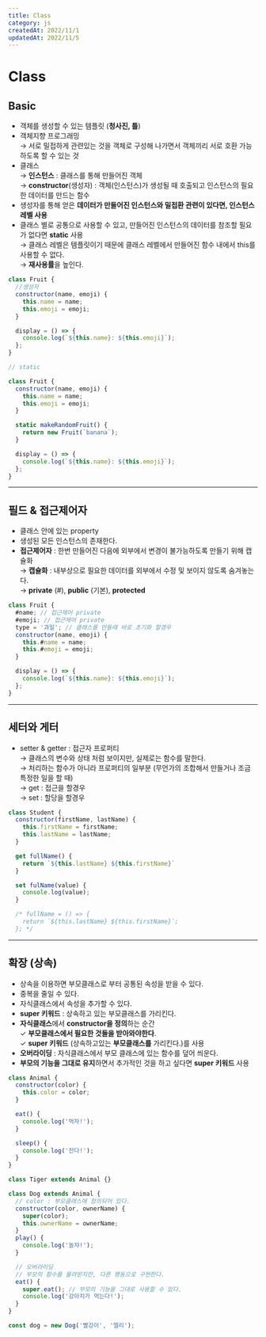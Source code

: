 ```yaml
---
title: Class
category: js
createdAt: 2022/11/1
updatedAt: 2022/11/5
---
```


# Class

## Basic

- 객체를 생성할 수 있는 템플릿 (**청사진, 틀**)
- 객체지향 프로그래밍  
  → 서로 밀접하게 관련있는 것을 객체로 구성해 나가면서 객체끼리 서로 호환 가능하도록 할 수 있는 것
- 클래스  
  → **인스턴스** : 클래스를 통해 만들어진 객체  
  → **constructor**(생성자) : 객체(인스턴스)가 생성될 때 호출되고 인스턴스의 필요한 데이터를 만드는 함수
- 생성자를 통해 얻은 **데이터가 만들어진 인스턴스와 밀접환 관련이 있다면, 인스턴스 레벨 사용**
- 클래스 별로 공통으로 사용할 수 있고, 만들어진 인스턴스의 데이터를 참조할 필요가 없다면 **static** 사용  
  → 클래스 레벨은 템플릿이기 때문에 클래스 레벨에서 만들어진 함수 내에서 this를 사용할 수 없다.  
  → **재사용률**을 높인다.

```javascript
class Fruit {
  //생성자
  constructor(name, emoji) {
    this.name = name;
    this.emoji = emoji;
  }

  display = () => {
    console.log(`${this.name}: ${this.emoji}`);
  };
}
```

```javascript
// static

class Fruit {
  constructor(name, emoji) {
    this.name = name;
    this.emoji = emoji;
  }

  static makeRandomFruit() {
    return new Fruit(`banana`);
  }

  display = () => {
    console.log(`${this.name}: ${this.emoji}`);
  };
}
```

---

## 필드 & 접근제어자

- 클래스 안에 있는 property
- 생성된 모든 인스턴스의 존재한다.
- **접근제어자** : 한번 만들어진 다음에 외부에서 변경이 불가능하도록 만들기 위해 캡슐화  
  → **캡슐화** : 내부상으로 필요한 데이터를 외부에서 수정 및 보이지 않도록 숨겨놓는다.  
  → **private** (#), **public** (기본), **protected**

```javascript
class Fruit {
  #name; // 접근제어 private
  #emoji; // 접근제어 private
  type = '과일'; // 클래스를 만들때 바로 초기화 할경우
  constructor(name, emoji) {
    this.#name = name;
    this.#emoji = emoji;
  }

  display = () => {
    console.log(`${this.name}: ${this.emoji}`);
  };
}
```

---

## 세터와 게터

- setter & getter : 접근자 프로퍼티  
  → 클래스의 변수와 상태 처럼 보이지만, 실제로는 함수를 말한다.  
  → 처리하는 함수가 아니라 프로퍼티의 일부분 (무언가의 조합해서 만들거나 조금 특정한 일을 할 때)  
  → get : 접근을 할경우  
  → set : 할당을 할경우

```javascript
class Student {
  constructor(firstName, lastName) {
    this.firstName = firstName;
    this.lastName = lastName;
  }

  get fullName() {
    return `${this.lastName} ${this.firstName}`
  }

  set fulName(value) {
    console.log(value);
  }

  /* fullName = () => {
    return `${this.lastName} ${this.firstName}`;
  }; */

```

---

## 확장 (상속)

- 상속을 이용하면 부모클래스로 부터 공통된 속성을 받을 수 있다.
- 중복을 줄일 수 있다.
- 자식클래스에서 속성을 추가할 수 있다.
- **super 키워드** : 상속하고 있는 부모클래스를 가리킨다.
- **자식클래스**에서 **constructor을 정의**하는 순간  
  ✓ **부모클래스에서 필요한 것들을 받아와야한다**.  
  ✓ **super 키워드** (상속하고있는 **부모클래스를** 가리킨다.)를 사용
- **오버라이딩** : 자식클래스에서 부모 클래스에 있는 함수를 덮어 씌운다.
- **부모의 기능을 그대로 유지**하면서 추가적인 것을 하고 싶다면 **super 키워드** 사용

```javascript
class Animal {
  constructor(color) {
    this.color = color;
  }

  eat() {
    console.log('먹자!');
  }

  sleep() {
    console.log('잔다!');
  }
}

class Tiger extends Animal {}

class Dog extends Animal {
  // color : 부모클래스에 정의되어 있다.
  constructor(color, ownerName) {
    super(color);
    this.ownerName = ownerName;
  }
  play() {
    console.log('놀쟈!');
  }

  // 오버라이딩
  // 부모의 함수를 물려받지만, 다른 행동으로 구현한다.
  eat() {
    super.eat(); // 부모의 기능을 그대로 사용할 수 있다.
    console.log('강아지가 먹는다!');
  }
}

const dog = new Dog('빨강이', '엘리');
```

